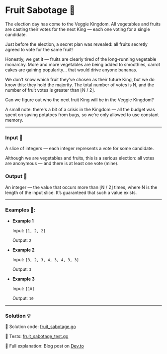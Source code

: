 # Fruit Sabotage 🍍

The election day has come to the Veggie Kingdom. All vegetables and fruits are casting their votes for the next King — each one voting for a single candidate.

Just before the election, a secret plan was revealed:
all fruits secretly agreed to vote for the same fruit!

Honestly, we get it — fruits are clearly tired of the long-running vegetable monarchy. More and more vegetables are being added to smoothies, carrot cakes are gaining popularity... that would drive anyone bananas.

We don’t know which fruit they’ve chosen as their future King, but we do know this: they hold the majority. The total number of votes is N, and the number of fruit votes is greater than ⌊N / 2⌋.

Can we figure out who the next fruit King will be in the Veggie Kingdom?

A small note: there's a bit of a crisis in the Kingdom — all the budget was spent on saving potatoes from bugs, so we’re only allowed to use constant memory.

---

### Input 🥦
A slice of integers — each integer represents a vote for some candidate.

Although we are vegetables and fruits, this is a serious election: all votes are anonymous — and there is at least one vote (mine).

### Output 🥕
An integer — the value that occurs more than ⌊N / 2⌋ times, where N is the length of the input slice.
It’s guaranteed that such a value exists.

---

### Examples 🥒:

- **Example 1**

    Input: `[1, 2, 2]`

    Output: `2`

- **Example 2**

    Input: `[3, 2, 3, 4, 3, 4, 3, 3]`

    Output: `3`

- **Example 3**

    Input: `[10]`

    Output: `10`

---

### Solution 💡

🧠 Solution code: [fruit_sabotage.go](./fruit_sabotage.go)

🧪 Tests: [fruit_sabotage_test.go](./fruit_sabotage_test.go)

📖 Full explanation: Blog post on [Dev.to](https://dev.to/asparagos/go-coding-with-asparagos-can-we-find-the-king-in-o1-space-4fd4)
